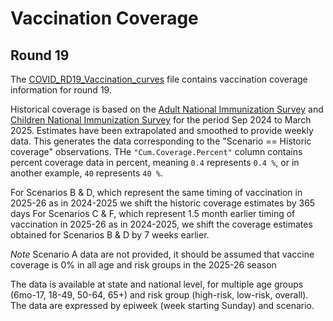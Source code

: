 # Vaccination Coverage

## Round 19

The [COVID_RD19_Vaccination_curves](./COVID_RD19_Vaccination_curves.csv) file contains
vaccination coverage information for round 19.

Historical coverage is based on the 
[Adult National Immunization Survey]( https://data.cdc.gov/Vaccinations/National-Immunization-Survey-Adult-COVID-Module-NI/si7g-c2bs/about_data) and
[Children National Immunization Survey](https://data.cdc.gov/Child-Vaccinations/Weekly-Parental-Intent-for-Vaccination-and-Cumulat/ker6-gs6z/about_data)
for the period  Sep 2024 to March 2025. Estimates have been extrapolated 
and smoothed to provide  weekly data. This generates the data corresponding 
to the "Scenario == Historic coverage" observations. THe `"Cum.Coverage.Percent"`
column contains percent coverage data in percent, meaning `0.4` represents
`0.4 %`, or in another example, `40` represents `40 %`.

For Scenarios B & D, which represent the same timing of vaccination in 2025-26 
as in 2024-2025 we shift the historic coverage estimates by 365 days
For Scenarios C & F, which represent 1.5 month earlier timing of vaccination 
in 2025-26 as in 2024-2025, we shift the coverage estimates obtained for Scenarios 
B & D by 7 weeks earlier.

*Note* Scenario A data are not provided, it should be assumed that vaccine coverage 
is 0% in all age and risk groups in the 2025-26 season

The data is available at state and national level, for multiple age groups (6mo-17, 
18-49, 50-64, 65+) and risk group (high-risk, low-risk, overall). The data are
expressed by epiweek (week starting Sunday) and scenario.
